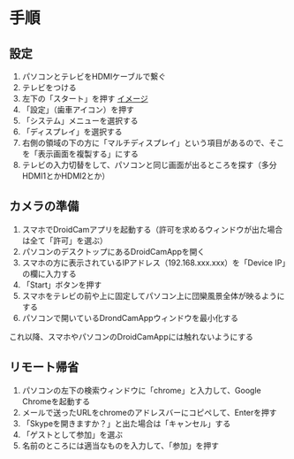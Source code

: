 # 手順
## 設定
1. パソコンとテレビをHDMIケーブルで繋ぐ
2. テレビをつける
2. 左下の「スタート」を押す [イメージ](images/設定_3.png)
3. 「設定」（歯車アイコン）を押す
4. 「システム」メニューを選択する
5. 「ディスプレイ」を選択する
6. 右側の領域の下の方に「マルチディスプレイ」という項目があるので、そこを「表示画面を複製する」にする
7. テレビの入力切替をして、パソコンと同じ画面が出るところを探す（多分HDMI1とかHDMI2とか）

## カメラの準備
1. スマホでDroidCamアプリを起動する（許可を求めるウィンドウが出た場合は全て「許可」を選ぶ）
2. パソコンのデスクトップにあるDroidCamAppを開く
3. スマホの方に表示されているIPアドレス（192.168.xxx.xxx）を「Device IP」の欄に入力する
4. 「Start」ボタンを押す
5. スマホをテレビの前や上に固定してパソコン上に団欒風景全体が映るようにする
6. パソコンで開いているDrondCamAppウィンドウを最小化する  

これ以降、スマホやパソコンのDroidCamAppには触れないようにする

## リモート帰省
1. パソコンの左下の検索ウィンドウに「chrome」と入力して、Google Chromeを起動する
2. メールで送ったURLをchromeのアドレスバーにコピペして、Enterを押す
3. 「Skypeを開きますか？」と出た場合は「キャンセル」する
4. 「ゲストとして参加」を選ぶ
5. 名前のところには適当なものを入力して、「参加」を押す
